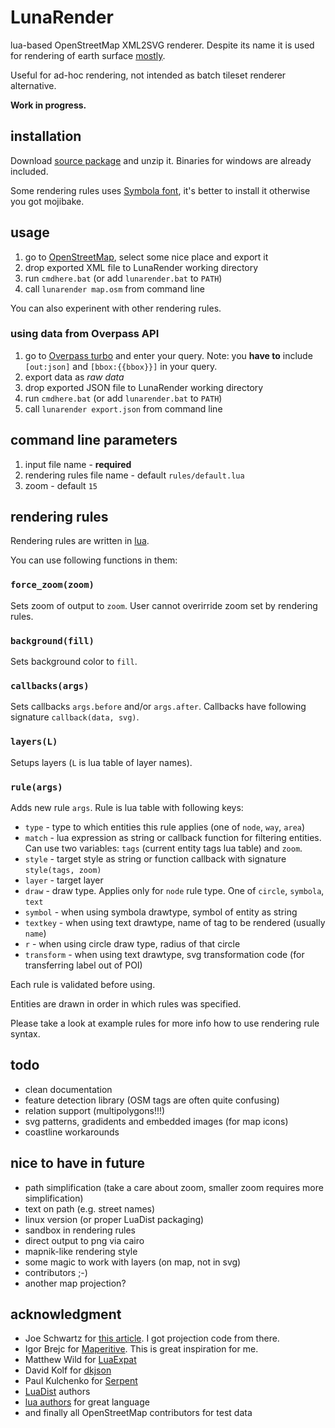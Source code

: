 # LunaRender

lua-based OpenStreetMap XML2SVG renderer. Despite its name it is used for rendering of earth surface [mostly](http://opengeofiction.net).

Useful for ad-hoc rendering, not intended as batch tileset renderer alternative. 

**Work in progress.**

## installation

Download [source package](https://github.com/severak/lunarender/archive/master.zip) and unzip it. Binaries for windows are already included.

Some rendering rules uses [Symbola font](http://zhm.github.io/symbola/), it's better to install it otherwise you got mojibake.

## usage

1. go to [OpenStreetMap](http://www.openstreetmap.org), select some nice place and export it
2. drop exported XML file to LunaRender working directory
3. run `cmdhere.bat` (or add `lunarender.bat` to `PATH`)
4. call `lunarender map.osm` from command line

You can also experinent with other rendering rules.

### using data from Overpass API

1. go to [Overpass turbo](http://overpass-turbo.eu/) and enter your query. Note: you **have to** include `[out:json]` and `[bbox:{{bbox}}]` in your query.
2. export data as *raw data*
3. drop exported JSON file to LunaRender working directory
4. run `cmdhere.bat` (or add `lunarender.bat` to `PATH`)
5. call `lunarender export.json` from command line

## command line parameters

1. input file name - **required**
2. rendering rules file name - default `rules/default.lua`
3. zoom - default `15`

## rendering rules

Rendering rules are written in [lua](http://www.lua.org/manual/5.2/). 

You can use following functions in them:

### `force_zoom(zoom)`

Sets zoom of output to `zoom`. User cannot overirride zoom set by rendering rules.

### `background(fill)`

Sets background color to `fill`.

### `callbacks(args)`

Sets callbacks `args.before` and/or `args.after`. Callbacks have following signature `callback(data, svg)`.

### `layers(L)`

Setups layers (`L` is lua table of layer names).

### `rule(args)`

Adds new rule `args`. Rule is lua table with following keys:

 - `type` - type to which entities this rule applies (one of `node`, `way`, `area`)
 - `match` - lua expression as string or callback function for filtering entities. Can use two variables: `tags` (current entity tags lua table) and `zoom`.
 - `style` - target style as string or function callback with signature `style(tags, zoom)`
 - `layer` - target layer
 - `draw` - draw type. Applies only for `node` rule type. One of `circle`, `symbola`, `text`
 - `symbol` - when using symbola drawtype, symbol of entity as string
 - `textkey` - when using text drawtype, name of tag to be rendered (usually `name`)
 - `r` - when using circle draw type, radius of that circle
 - `transform` - when using text drawtype, svg transformation code (for transferring label out of POI)

Each rule is validated before using.

Entities are drawn in order in which rules was specified.

Please take a look at example rules for more info how to use rendering rule syntax.

## todo
 
 - clean documentation
 - feature detection library (OSM tags are often quite confusing)
 - relation support (multipolygons!!!)
 - svg patterns, gradidents and embedded images (for map icons)
 - coastline workarounds

## nice to have in future

 - path simplification (take a care about zoom, smaller zoom requires more simplification)
 - text on path (e.g. street names)
 - linux version (or proper LuaDist packaging)
 - sandbox in rendering rules
 - direct output to png via cairo
 - mapnik-like rendering style
 - some magic to work with layers (on map, not in svg)
 - contributors ;-)
 - another map projection?

## acknowledgment

 - Joe Schwartz for [this article](https://msdn.microsoft.com/en-us/library/bb259689.aspx). I got projection code from there.
 - Igor Brejc for [Maperitive](http://maperitive.net/). This is great inspiration for me.
 - Matthew Wild for [LuaExpat](https://matthewwild.co.uk/projects/luaexpat/)
 - David Kolf for [dkjson](http://dkolf.de/src/dkjson-lua.fsl/home)
 - Paul Kulchenko for [Serpent](https://github.com/pkulchenko/serpent)
 - [LuaDist](http://luadist.org/) authors
 - [lua authors](http://www.lua.org/authors.html) for great language
 - and finally all OpenStreetMap contributors for test data
 